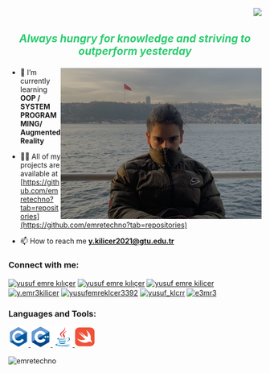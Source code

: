 <p align="right">
  <a href="https://github.com/emretechno">
    <img src="https://readme-typing-svg.demolab.com/?lines=Y.EMRE%20KILICER&font=Fira%20Code&center=true&width=250&height=45&vCenter=true&pause=400&size=25" style="font-style: italic; color: red;" />
  </a>
</p>
<h3 align="center" style="color: #2ecc71; font-style: italic; font-size: 1.5em;">Always hungry for knowledge and striving to outperform yesterday</h3>
<img align="right" alt="Coding" width="400" src="https://github.com/emretechno/emretechno/blob/main/IMG_0173.png">

- 🌱 I’m currently learning **OOP / SYSTEM PROGRAMMING/ Augmented Reality**

- 👨‍💻 All of my projects are available at [https://github.com/emretechno?tab=repositories](https://github.com/emretechno?tab=repositories)

- 📫 How to reach me **y.kilicer2021@gtu.edu.tr**

<h3 align="left">Connect with me:</h3>
<p align="left">
<a href="https://linkedin.com/in/yusuf emre kılıçer" target="blank"><img align="center" src="https://raw.githubusercontent.com/rahuldkjain/github-profile-readme-generator/master/src/images/icons/Social/linked-in-alt.svg" alt="yusuf emre kılıçer" height="30" width="40" /></a>
<a href="https://stackoverflow.com/users/yusuf emre kılıçer" target="blank"><img align="center" src="https://raw.githubusercontent.com/rahuldkjain/github-profile-readme-generator/master/src/images/icons/Social/stack-overflow.svg" alt="yusuf emre kılıçer" height="30" width="40" /></a>
<a href="https://kaggle.com/yusuf emre kilicer" target="blank"><img align="center" src="https://raw.githubusercontent.com/rahuldkjain/github-profile-readme-generator/master/src/images/icons/Social/kaggle.svg" alt="yusuf emre kilicer" height="30" width="40" /></a>
<a href="https://instagram.com/y.emr3kilicer" target="blank"><img align="center" src="https://raw.githubusercontent.com/rahuldkjain/github-profile-readme-generator/master/src/images/icons/Social/instagram.svg" alt="y.emr3kilicer" height="30" width="40" /></a>
<a href="https://www.youtube.com/c/yusufemreklcer3392" target="blank"><img align="center" src="https://raw.githubusercontent.com/rahuldkjain/github-profile-readme-generator/master/src/images/icons/Social/youtube.svg" alt="yusufemreklcer3392" height="30" width="40" /></a>
<a href="https://www.hackerrank.com/yusuf_klcrr" target="blank"><img align="center" src="https://raw.githubusercontent.com/rahuldkjain/github-profile-readme-generator/master/src/images/icons/Social/hackerrank.svg" alt="yusuf_klcrr" height="30" width="40" /></a>
<a href="https://www.leetcode.com/e3mr3" target="blank"><img align="center" src="https://raw.githubusercontent.com/rahuldkjain/github-profile-readme-generator/master/src/images/icons/Social/leet-code.svg" alt="e3mr3" height="30" width="40" /></a>
</p>

<h3 align="left">Languages and Tools:</h3>
<p align="left"> <a href="https://www.cprogramming.com/" target="_blank" rel="noreferrer"> <img src="https://raw.githubusercontent.com/devicons/devicon/master/icons/c/c-original.svg" alt="c" width="40" height="40"/> </a> <a href="https://www.w3schools.com/cpp/" target="_blank" rel="noreferrer"> <img src="https://raw.githubusercontent.com/devicons/devicon/master/icons/cplusplus/cplusplus-original.svg" alt="cplusplus" width="40" height="40"/> </a> <a href="https://www.java.com" target="_blank" rel="noreferrer"> <img src="https://raw.githubusercontent.com/devicons/devicon/master/icons/java/java-original.svg" alt="java" width="40" height="40"/> </a> <a href="https://developer.apple.com/swift/" target="_blank" rel="noreferrer"> <img src="https://raw.githubusercontent.com/devicons/devicon/master/icons/swift/swift-original.svg" alt="swift" width="40" height="40"/> </a> </p>

<p><img align="center" src="https://github-readme-stats.vercel.app/api/top-langs?username=emretechno&show_icons=true&locale=en&layout=compact" alt="emretechno" /></p>
